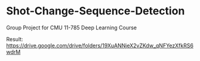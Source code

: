 # Shot-Change-Sequence-Detection
Group Project for CMU 11-785 Deep Learning Course

Result: https://drive.google.com/drive/folders/19XuANNjeX2vZKdw_qNFYezXfkRS6wdrM

